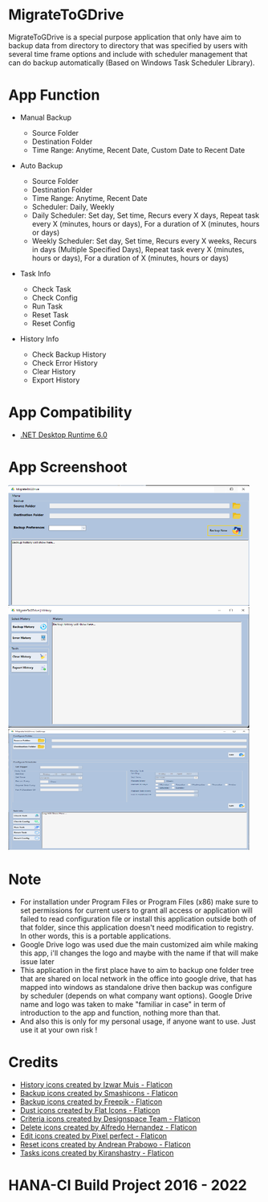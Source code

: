 # MigrateToGDrive

MigrateToGDrive is a special purpose application that only have aim to backup data from directory to directory that was specified 
by users with several time frame options and include with scheduler management that can do backup automatically (Based on Windows Task Scheduler Library).

# App Function
- Manual Backup
  * Source Folder
  * Destination Folder
  * Time Range: Anytime, Recent Date, Custom Date to Recent Date
  
- Auto Backup
  * Source Folder
  * Destination Folder
  * Time Range: Anytime, Recent Date
  * Scheduler: Daily, Weekly
  * Daily Scheduler: Set day, Set time, Recurs every X days, Repeat task every X (minutes, hours or days), For a duration of X (minutes, hours or days)
  * Weekly Scheduler: Set day, Set time, Recurs every X weeks, Recurs in days (Multiple Specified Days), Repeat task every X (minutes, hours or days), For a duration of X (minutes, hours or days)
 
- Task Info
  * Check Task
  * Check Config
  * Run Task
  * Reset Task
  * Reset Config
 
- History Info
  * Check Backup History
  * Check Error History
  * Clear History
  * Export History

# App Compatibility
- [.NET Desktop Runtime 6.0](https://dotnet.microsoft.com/en-us/download/dotnet/6.0)

# App Screenshoot
<p align="left">
<img width="480" height="240" src="https://github.com/Nicklas373/Migrate-To-GDrive/raw/master/MigrateToGDrive/Screenshots/Main%20Menu.png">&nbsp;&nbsp;&nbsp;
<img width="480" height="240" src="https://github.com/Nicklas373/Migrate-To-GDrive/raw/master/MigrateToGDrive/Screenshots/Log%20Menu.png">&nbsp;&nbsp;&nbsp;
<img width="480" height="240" src="https://github.com/Nicklas373/Migrate-To-GDrive/raw/master/MigrateToGDrive/Screenshots/Settings%20Menu.png">&nbsp;&nbsp;&nbsp;
</p>

# Note
- For installation under Program Files or Program Files (x86) make sure to set permissions for current users to grant all access
  or application will failed to read configuration file or install this application outside both of that folder, since this application
  doesn't need modification to registry. In other words, this is a portable applications.
- Google Drive logo was used due the main customized aim while making this app, i'll changes the logo and maybe with the name if that
  will make issue later
- This application in the first place have to aim to backup one folder tree that are shared on local network in the office into google drive,
  that has mapped into windows as standalone drive then backup was configure by scheduler (depends on what company want options). Google Drive
  name and logo was taken to make "familiar in case" in term of introduction to the app and function, nothing more than that.
- And also this is only for my personal usage, if anyone want to use. Just use it at your own risk !

# Credits
- <a href="https://www.flaticon.com/free-icons/history" title="history icons">History icons created by Izwar Muis - Flaticon</a>
- <a href="https://www.flaticon.com/free-icons/backup" title="backup icons">Backup icons created by Smashicons - Flaticon</a>
- <a href="https://www.flaticon.com/free-icons/backup" title="backup icons">Backup icons created by Freepik - Flaticon</a>
- <a href="https://www.flaticon.com/free-icons/dust" title="dust icons">Dust icons created by Flat Icons - Flaticon</a>
- <a href="https://www.flaticon.com/free-icons/criteria" title="criteria icons">Criteria icons created by Designspace Team - Flaticon</a>
- <a href="https://www.flaticon.com/free-icons/delete" title="delete icons">Delete icons created by Alfredo Hernandez - Flaticon</a>
- <a href="https://www.flaticon.com/free-icons/edit" title="edit icons">Edit icons created by Pixel perfect - Flaticon</a>
- <a href="https://www.flaticon.com/free-icons/reset" title="reset icons">Reset icons created by Andrean Prabowo - Flaticon</a>
- <a href="https://www.flaticon.com/free-icons/tasks" title="tasks icons">Tasks icons created by Kiranshastry - Flaticon</a>

# HANA-CI Build Project 2016 - 2022